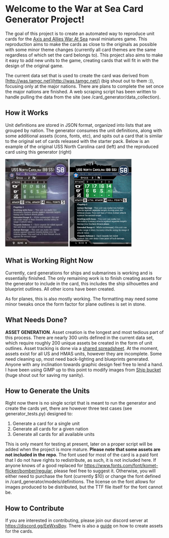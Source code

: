 # Welcome to the War at Sea Card Generator Project!
The goal of this project is to create an automated way to reproduce unit cards for the
[Axis and Allies War At Sea](https://boardgamegeek.com/boardgame/25794/axis-allies-war-sea) naval miniatures
game. This reproduction aims to make the cards as close to the originals as possible with some 
minor theme changes (currently all card themes are the same regardless of which set the card belongs to). This
project also aims to make it easy to add new units to the game, creating cards that will fit in
with the design of the original game.

The current data set that is used to create the card was derived from [http://was.tamgc.net](http://was.tamgc.net/) (big shout out to them :)), 
focusing only at the major nations. There are plans to complete
the set once the major nations are finished. A web scraping script has been written to handle pulling the data from the site (see /card_generator/data_collection).

## How it Works
Unit definitions are stored in JSON format, organized into lists that are grouped by nation. The generator consumes
the unit definitions, along with some additional assets (icons, fonts, etc), and spits out a card that is similar to the original
set of cards released with the starter pack. Below is an example of the original USS North Carolina card (left) and 
the reproduced card using this generator (right)

<img src="welcome-images/original-nc.jpg"> <img src="welcome-images/USS North Carolina (BB 55).png" width="196">

## What is Working Right Now
Currently, card generations for ships and submarines is working and is essentially finished. The only remaining work is to finish 
creating assets for the generator to include in the card, this includes the ship silhouettes and blueprint outlines. All other
icons have been created.

As for planes, this is also mostly working. The formatting may need some minor tweaks once the form factor for plane outlines is
set in stone.

## What Needs Done?
**ASSET GENERATION**. Asset creation is the longest and most tedious part of this process. There are nearly 300 units defined
in the current data set, which require roughly 200 unique assets be created in the form of unit outlines. Asset tracking is done
via a [shared spreadsheet](https://docs.google.com/spreadsheets/d/1MUwMda_RZZ0Y9FLbD3wuyJa0KsISesgDZR7cqAH8kMs/edit?usp=sharing). At the moment,
assets exist for all US and HMAS units, however they are incomplete. Some need cleaning up, most need back-lighting and blueprints generated.
Anyone with any inclination towards graphic design feel free to lend a hand. I have been using GIMP up to this point to 
modify images from [Ship bucket](http://www.shipbucket.com/) (huge shout out for saving my sanity).


## How to Generate the Units
Right now there is no single script that is meant to run the generator and create the cards yet, there are however
three test cases (see generator_tests.py) designed to:
1. Generate a card for a single unit
2. Generate all cards for a given nation
3. Generate all cards for all available units

This is only meant for testing at present, later on a proper script will be added when the project is more mature.
**Please note that some assets are not included in the repo**. The font used for most of the card is a paid font that I do
not have rights to redistribute, as such, it is not included here. If anyone knows of a good replaced for https://www.fonts.com/font/komet-flicker/bomber/regular,
please feel free to suggest it. Otherwise, you will either need to purchase the font (currently $10) or change the font
defined in /card_generator/models/definitions. The license on the font allows for images produced to be distributed, but
the TTF file itself for the font cannot be.

## How to Contribute
If you are interested in contributing, please join our discord server at https://discord.gg/EeWxsBqy.
There is also a [guide](War%20at%20Sea%20Card%20Generator%20Silhouette%20Tutorial.pdf) on how to create assets for the cards.
